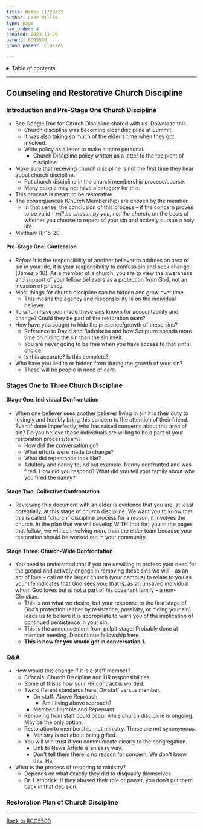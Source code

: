 ```yaml
---
title: Notes 11/29/23
author: Lane Willis
type: page
nav_order: 4
created: 2023-11-29
parent: BCO5500
grand_parent: Classes

---
```


<details closed markdown="block">
  <summary>
    Table of contents
  </summary>
  {: .text-delta }
1. TOC
{:toc}
</details>

---

## Counseling and Restorative Church Discipline

### Introduction and Pre-Stage One Church Discipline
* See Google Doc for Church Discipline shared with us. Download this.
   * Church discipline was becoming elder discipline at Summit.
   * It was also taking so much of the elder's time when they got involved.
   * Write policy as a letter to make it more personal.
      * Church Discipline policy written as a letter to the recipient of discipline.
* Make sure that receiving church discipline is not the first time they hear about church discipline.
   * Put church discipline in the church membership process/course.
   * Many people may not have a category for this.
* This process is meant to be restorative.
* The consequences (Church Membership) are chosen by the member.
   * In that sense, the conclusion of this process – if the concern proves to be valid – *will be chosen by you, not the church,* on the basis of whether you choose to repent of your sin and actively pursue a holy life.
* Matthew 18:15-20

#### Pre-Stage One: Confession
* *Before* it is the responsibility of another believer to address an area of sin in your life, it is your responsibility to confess sin and seek change (James 5:16). As a member of a church, you are to view the awareness and support of your fellow believers as a protection from God, not an invasion of privacy.
* Most things for church discipline can be hidden and grow over time.
   * This means the agency and responsibility is on the individual believer.
* To whom have you made these sins known for accountability and change? Could they be part of the restoration team?
* How have you sought to hide the presence/growth of these sins?
   * Reference to David and Bathsheba and how Scripture spends more time on hiding the sin than the sin itself.
   * You are never going to be free when you have access to that sinful choice.
   * Is this accurate? Is this complete?
* Who have you lied to or hidden from during the growth of your sin?
   * These will be people in need of care.

### Stages One to Three Church Discipline

#### Stage One: Individual Confrontation
* When one believer sees another believer living in sin it is their duty to lovingly and humbly bring this concern to the attention of their friend. Even if done imperfectly, who has raised concerns about this area of sin? Do you believe these individuals are willing to be a part of your restoration process/team?
   * How did the conversation go?
   * What efforts were made to change?
   * What did repentance look like?
   * Adultery and nanny found out example. Nanny confronted and was fired. How did you respond? What did you tell your family about why you fired the nanny?

#### Stage Two: Collective Confrontation
* Reviewing this document with an elder is evidence that you are, at least potentially, at this stage of church discipline. We want you to know that this is called "church" discipline process for a reason; it involves the church. In the plan that we will develop WITH (not for) you in the pages that follow, we will be involving more than the elder team because your restoration should be worked out in your community.

#### Stage Three: Church-Wide Confrontation
* You need to understand that if you are unwilling to profess your need for the gospel and actively engage in removing these sins we will – as an act of love – call on the larger church (your campus) to relate to you as your life indicates that God sees you; that is, as an unsaved individual whom God loves but is not a part of his covenant family – a non-Christian.
   * This is not what we desire, but your response to the first stage of God’s protection (either by resistance, passivity, or hiding your sin) leads us to believe it is appropriate to warn you of the implication of continued persistence in your sin.
   * This is the announcement from pulpit stage. Probably done at member meeting. Discontinue fellowship here.
   * **This is how far you would get in conversation 1.**

### Q&A
* How would this change if it is a staff member?
   * Bifocals: Church Discipline and HR responsibilities.
   * Some of this is how your HR contract is worded.
   * Two different standards here. On staff versus member.
      * On staff: Above Reproach.
         * Am I living above reproach?
      * Member: Humble and Repentant.
   * Removing from staff could occur while church discipline is ongoing. May be the only option.
   * Restoration to membership, not ministry. These are not synonymous.
      * Ministry is not about being gifted.
   * You will win trust if you communicate clearly to the congregation.
      * Link to News Article is an easy way.
      * Don't tell them there is no reason for concern. We don't know this. Ha.
* What is the process of restoring to ministry?
   * Depends on what exactly they did to disqualify themselves.
   * Dr. Hambrick: If they abused their role or power, you don't put them back in that decision.

### Restoration Plan of Church Discipline

---

[Back to BCO5500](/notes/bco5500)